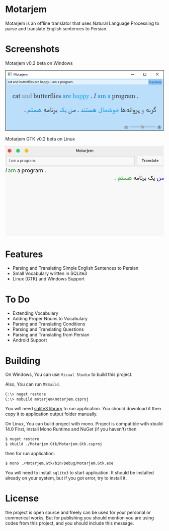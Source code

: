 # Motarjem
Motarjem is an offline translator that uses Natural Language Processing 
to parse and translate English sentences to Persian.

# Screenshots
Motarjem v0.2 beta on Windows

![Motarjem](assets/Motarjem-beta-02.png)

Motarjem GTK v0.2 beta on Linux

![Motarjem GTK](assets/Motarjem-gtk-beta-02.png)

# Features
* Parsing and Translating Simple English Sentences to Persian
* Small Vocabulary written in SQLite3
* Linux (GTK) and Windows Support

# To Do
* Extending Vocabulary
* Adding Proper Nouns to Vocabulary
* Parsing and Translating Conditions
* Parsing and Translating Questions
* Parsing and Translating from Persian
* Android Support

# Building
On Windows, You can use `Visual Studio` to build this project.

Also, You can run `MSBuild`.

```
C:\> nuget restore
C:\> msbuild motarjem\motarjem.csproj
```

You will need [sqlite3 library](https://www.sqlite.org) to run application.
You should download it then copy it to application output folder manually.

On Linux, You can build project with mono. Project is compatible with xbuild 14.0
First, Install Mono Runtime and NuGet (if you haven't) then

```
$ nuget restore
$ xbuild ./Motarjem.Gtk/Motarjem.Gtk.csproj
```

then for run application:

```
$ mono ./Motarjem.Gtk/bin/Debug/Motarjem.Gtk.exe
```

You will need to install `sqlite3` to start application.
It should be installed already on your system,
but if you got error, try to install it.


# License
the project is open source and freely can be used for your personal or commerical works,
But for publishing you should mention you are using codes from this project, and you should
include this message.
